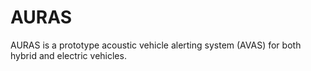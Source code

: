# AURAS

AURAS is a prototype acoustic vehicle alerting system (AVAS) for both hybrid and electric vehicles.

